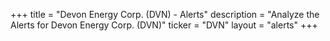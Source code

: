 +++
title = "Devon Energy Corp. (DVN) - Alerts"
description = "Analyze the Alerts for Devon Energy Corp. (DVN)"
ticker = "DVN"
layout = "alerts"
+++

